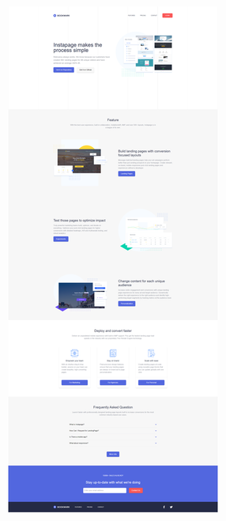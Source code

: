 ![alt text](https://github.com/radwan503/LandingPage--TailwindCss/blob/master/public/assets/image/ss.png)
